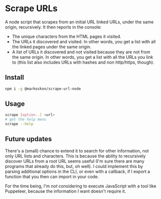 # Scrape URLs

A node script that scrapes from an initial URL linked URLs, under the same origin, recursively. It then reports in the console:

- The unique characters from the HTML pages it visited.
- The URLs it discovered and visited. In other words, you get a list with all the linked pages under the same origin.
- A list of URLs it discovered and not visited because they are not from the same origin. In other words, you get a list with all the URLs you link to (this list also includes URLs with hashes and non http/https, though).

## Install

```bash
npm i -g @markoskon/scrape-url-node
```

## Usage

```bash
scrape [option..] <url>
# get the help menu
scrape --help
```

## Future updates

There's a (small) chance to extend it to search for other information, not only URL lists and characters. This is because the ability to recursively discover URLs from a root URL seems useful (I'm sure there are many programs that already do this, but, oh well). I could implement this by parsing additional options in the CLI, or even with a callback, if I export a function that you then can import in your code.

For the time being, I'm _not_ considering to execute JavaScript with a tool like Puppeteer, because the information I want doesn't require it.
